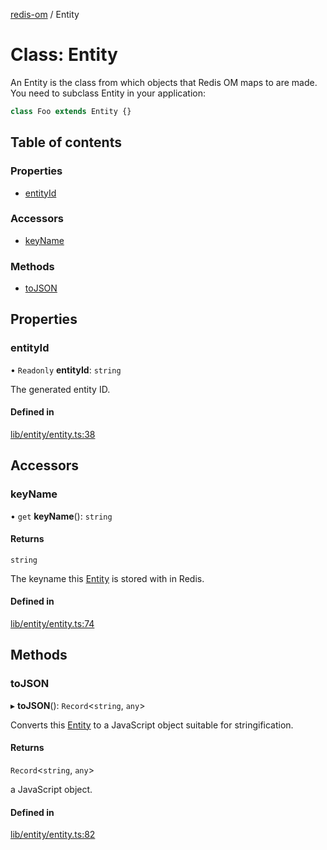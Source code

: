 [redis-om](../README.md) / Entity

# Class: Entity

An Entity is the class from which objects that Redis OM maps to are made. You need
to subclass Entity in your application:

```typescript
class Foo extends Entity {}
```

## Table of contents

### Properties

- [entityId](Entity.md#entityid)

### Accessors

- [keyName](Entity.md#keyname)

### Methods

- [toJSON](Entity.md#tojson)

## Properties

### entityId

• `Readonly` **entityId**: `string`

The generated entity ID.

#### Defined in

[lib/entity/entity.ts:38](https://github.com/redis/redis-om-node/blob/20561ae/lib/entity/entity.ts#L38)

## Accessors

### keyName

• `get` **keyName**(): `string`

#### Returns

`string`

The keyname this [Entity](Entity.md) is stored with in Redis.

#### Defined in

[lib/entity/entity.ts:74](https://github.com/redis/redis-om-node/blob/20561ae/lib/entity/entity.ts#L74)

## Methods

### toJSON

▸ **toJSON**(): `Record`<`string`, `any`\>

Converts this [Entity](Entity.md) to a JavaScript object suitable for stringification.

#### Returns

`Record`<`string`, `any`\>

a JavaScript object.

#### Defined in

[lib/entity/entity.ts:82](https://github.com/redis/redis-om-node/blob/20561ae/lib/entity/entity.ts#L82)

